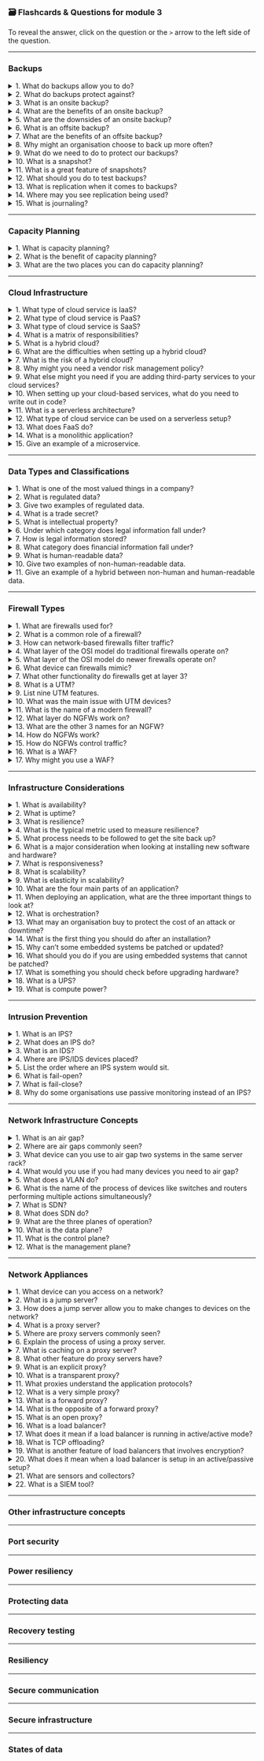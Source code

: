 ### 🗃️ Flashcards & Questions for module 3 
To reveal the answer, click on the question or the `>` arrow to the left side of the question.

-----

### Backups

<details>
  <summary>1. What do backups allow you to do?</summary>
  - Revert to when your system was at a good point.
</details>

<details>
  <summary>2. What do backups protect against?</summary>
  - Ransomware or if your device breaks.
</details>

<details>
  <summary>3. What is an onsite backup?</summary>
  - A backup located at the same site as the device.
</details>

<details>
  <summary>4. What are the benefits of an onsite backup?</summary>
  - You can control the level of security and the recovery time is very quick.
</details>

<details>
  <summary>5. What are the downsides of an onsite backup?</summary>
  - If anything happens to the site, such as a fire, you will lose all your data.
</details>

<details>
  <summary>6. What is an offsite backup?</summary>
  - A backup at a different location than the device.
</details>

<details>
  <summary>7. What are the benefits of an offsite backup?</summary>
  - It protects your data from natural disasters and theft from one site.
</details>

<details>
  <summary>8. Why might an organisation choose to back up more often?</summary>
  - If they believe their data is very important.
</details>

<details>
  <summary>9. What do we need to do to protect our backups?</summary>
  - Use encryption to prevent attackers from stealing your information.
</details>

<details>
  <summary>10. What is a snapshot?</summary>
  - A backup of a virtual machine or a cloud-based infrastructure.
</details>

<details>
  <summary>11. What is a great feature of snapshots?</summary>
  - Snapshots add the new data from the device to the previous backup instead of taking a whole new read of the data.
</details>

<details>
  <summary>12. What should you do to test backups?</summary>
  - Try restoring from the backup by simulating a disaster situation.
</details>

<details>
  <summary>13. What is replication when it comes to backups?</summary>
  - Replication is an ongoing backup that backs up in real time.
</details>

<details>
  <summary>14. Where may you see replication being used?</summary>
  - When running a hot site.
</details>

<details>
  <summary>15. What is journaling?</summary>
  - Journaling means if your power goes out and your data becomes corrupt, your device can look back in the journal to find the missing data.
</details>


-----

### Capacity Planning

<details>
  <summary>1. What is capacity planning?</summary>
  - Finding the right amount of supply to meet the demand your server or site might need.
</details>

<details>
  <summary>2. What is the benefit of capacity planning?</summary>
  - You are not overpaying for resources you are not using, but you also have enough resources to prevent your site from crashing.
</details>

<details>
  <summary>3. What are the two places you can do capacity planning?</summary>
  - Technology and employees.
</details>


-----

### Cloud Infrastructure

<details>
  <summary>1. What type of cloud service is IaaS?</summary>
  - Infrastructure as a Service
</details>

<details>
  <summary>2. What type of cloud service is PaaS?</summary>
  - Platform as a Service
</details>

<details>
  <summary>3. What type of cloud service is SaaS?</summary>
  - Software as a Service
</details>

<details>
  <summary>4. What is a matrix of responsibilities?</summary>
  - Something the cloud provider will give to you that outlines who’s responsible for what.
</details>

<details>
  <summary>5. What is a hybrid cloud?</summary>
  - When an organisation is using multiple clouds for the organisation.
</details>

<details>
  <summary>6. What are the difficulties when setting up a hybrid cloud?</summary>
  - Not all cloud services communicate together automatically and will require setup.  
  - They also write different logs with different terminology.
</details>

<details>
  <summary>7. What is the risk of a hybrid cloud?</summary>
  - Data being leaked as it is traversed over the internet.
</details>

<details>
  <summary>8. Why might you need a vendor risk management policy?</summary>
  - If you want to add third-party services like a firewall to your cloud service.
</details>

<details>
  <summary>9. What else might you need if you are adding third-party services to your cloud services?</summary>
  - A third-party impact plan for incident response.
</details>

<details>
  <summary>10. When setting up your cloud-based services, what do you need to write out in code?</summary>
  - Your infrastructure.
</details>

<details>
  <summary>11. What is a serverless architecture?</summary>
  - A serverless setup.
</details>

<details>
  <summary>12. What type of cloud service can be used on a serverless setup?</summary>
  - FaaS (Function as a Service)
</details>

<details>
  <summary>13. What does FaaS do?</summary>
  - It runs small functions for our application.
</details>

<details>
  <summary>14. What is a monolithic application?</summary>
  - An application that does everything.
</details>

<details>
  <summary>15. Give an example of a microservice.</summary>
  - An API (Application Programming Interface) — these give our apps third-party functionality.
</details>


-----

### Data Types and Classifications

<details>
  <summary>1. What is one of the most valued things in a company?</summary>
  - Its data.
</details>

<details>
  <summary>2. What is regulated data?</summary>
  - Data that is regulated by a third party by setting rules and laws on how the data must be stored and used to protect the user or consumer.
</details>

<details>
  <summary>3. Give two examples of regulated data.</summary>
  - PCI DSS (Payment Card Information Data Security Standard) — protects stored card information.  
  - HIPAA (Health Insurance Portability and Accountability Act) — protects health information.
</details>

<details>
  <summary>4. What is a trade secret?</summary>
  - A secret formula held by an organisation to give the organisation an edge against the market.
</details>

<details>
  <summary>5. What is intellectual property?</summary>
  - Information that can be seen but is protected from copyright or being used without authorisation.
</details>

<details>
  <summary>6. Under which category does legal information fall under?</summary>
  - Both. Some information may be released to the public and some might be confidential.
</details>

<details>
  <summary>7. How is legal information stored?</summary>
  - In two different locations to prevent data leaks.
</details>

<details>
  <summary>8. What category does financial information fall under?</summary>
  - Sensitive information that must be kept confidential unless authorised.
</details>

<details>
  <summary>9. What is human-readable data?</summary>
  - Data stored in plain text that is readable to any human.
</details>

<details>
  <summary>10. Give two examples of non-human-readable data.</summary>
  - Barcodes  
  - Encoded data
</details>

<details>
  <summary>11. Give an example of a hybrid between non-human and human-readable data.</summary>
  - Some barcodes contain the numbers under the barcode itself.
</details>


-----

### Firewall Types

<details>
  <summary>1. What are firewalls used for?</summary>
  - To control the flow of network traffic between two points.
</details>

<details>
  <summary>2. What is a common role of a firewall?</summary>
  - Allowing or preventing users from accessing specific sites and blocking malicious data being sent to the device.
</details>

<details>
  <summary>3. How can network-based firewalls filter traffic?</summary>
  - By port number or application.
</details>

<details>
  <summary>4. What layer of the OSI model do traditional firewalls operate on?</summary>
  - Layer 4
</details>

<details>
  <summary>5. What layer of the OSI model do newer firewalls operate on?</summary>
  - Layer 7
</details>

<details>
  <summary>6. What device can firewalls mimic?</summary>
  - A layer 3 router routing traffic on the edge of a network.
</details>

<details>
  <summary>7. What other functionality do firewalls get at layer 3?</summary>
  - Network Address Translation (NAT)
</details>

<details>
  <summary>8. What is a UTM?</summary>
  - Unified Threat Management — an all-in-one firewall security device.  
  - Sometimes known as a web security gateway.
</details>

<details>
  <summary>9. List nine UTM features.</summary>
  - URL filtering  
  - Malware inspection tools  
  - Spam filters  
  - CSU/DSU  
  - Router/switch  
  - Firewall  
  - IDS/IPS  
  - Bandwidth shaper  
  - VPN endpoint
</details>

<details>
  <summary>10. What was the main issue with UTM devices?</summary>
  - They could only run a few features at the same time before they would either slow the network or crash.
</details>

<details>
  <summary>11. What is the name of a modern firewall?</summary>
  - NGFW (Next Generation Firewall)
</details>

<details>
  <summary>12. What layer do NGFWs work on?</summary>
  - Layer 7 (Application Layer)
</details>

<details>
  <summary>13. What are the other 3 names for an NGFW?</summary>
  - Application Layer Gateway  
  - Stateful Multilayer Inspection  
  - Deep Packet Inspection
</details>

<details>
  <summary>14. How do NGFWs work?</summary>
  - They look at and analyse all packets sent over the network, categorising them into allowed and denied.
</details>

<details>
  <summary>15. How do NGFWs control traffic?</summary>
  - They are based on what application is in use.  
  - From preset filters, they filter out what the user can and cannot view.
</details>

<details>
  <summary>16. What is a WAF?</summary>
  - Web Application Firewall — it analyses input into a web application and either allows or denies depending on what the user input was.
</details>

<details>
  <summary>17. Why might you use a WAF?</summary>
  - To protect against SQL injection attacks.
</details>


-----

### Infrastructure Considerations

<details>
  <summary>1. What is availability?</summary>
  - The site and its data are always available to authorised users.
</details>

<details>
  <summary>2. What is uptime?</summary>
  - The measurement of how long your services are available.
</details>

<details>
  <summary>3. What is resilience?</summary>
  - How quickly you are able to get your systems back online.
</details>

<details>
  <summary>4. What is the typical metric used to measure resilience?</summary>
  - Mean Time To Repair (MTTR).
</details>

<details>
  <summary>5. What process needs to be followed to get the site back up?</summary>
  - Find the root cause, replace any damaged hardware, patch software, and sort any redundant systems.
</details>

<details>
  <summary>6. What is a major consideration when looking at installing new software and hardware?</summary>
  - Cost of purchasing, installation, security, operation, and maintenance.
</details>

<details>
  <summary>7. What is responsiveness?</summary>
  - How quickly you get a response from the server or service.
</details>

<details>
  <summary>8. What is scalability?</summary>
  - How easy it is to increase or decrease capacity depending on demand.
</details>

<details>
  <summary>9. What is elasticity in scalability?</summary>
  - How quickly we can increase or decrease the capacity.
</details>

<details>
  <summary>10. What are the four main parts of an application?</summary>
  - Web server  
  - Database  
  - Caching server  
  - Firewall
</details>

<details>
  <summary>11. When deploying an application, what are the three important things to look at?</summary>
  - Hardware resources  
  - Cloud budgets  
  - Change controls
</details>

<details>
  <summary>12. What is orchestration?</summary>
  - The process of automating deployment.
</details>

<details>
  <summary>13. What may an organisation buy to protect the cost of an attack or downtime?</summary>
  - Cybersecurity insurance.
</details>

<details>
  <summary>14. What is the first thing you should do after an installation?</summary>
  - Check for patches and updates.
</details>

<details>
  <summary>15. Why can’t some embedded systems be patched or updated?</summary>
  - Some of them are not connected to the Internet.
</details>

<details>
  <summary>16. What should you do if you are using embedded systems that cannot be patched?</summary>
  - Apply additional security measures.
</details>

<details>
  <summary>17. What is something you should check before upgrading hardware?</summary>
  - Check power availability.
</details>

<details>
  <summary>18. What is a UPS?</summary>
  - Uninterruptible Power Supply — keeps your systems running if the power goes out (large battery store).
</details>

<details>
  <summary>19. What is compute power?</summary>
  - The amount of computing power your device has. The more available, the quicker requests are processed.
</details>


-----

### Intrusion Prevention

<details>
  <summary>1. What is an IPS?</summary>
  - Intrusion Prevention System
</details>

<details>
  <summary>2. What does an IPS do?</summary>
  - Watches traffic traversing the network in real time and blocks malicious traffic automatically.
</details>

<details>
  <summary>3. What is an IDS?</summary>
  - Intrusion Detection System — detects malicious activity and alerts the user instead of automatically blocking it.
</details>

<details>
  <summary>4. Where are IPS/IDS devices placed?</summary>
  - Inline between the user's device and the internet.
</details>

<details>
  <summary>5. List the order where an IPS system would sit.</summary>
  - Internet → Firewall → IPS → Core Switch
</details>

<details>
  <summary>6. What is fail-open?</summary>
  - If an IPS device fails, the traffic will still be able to flow through the device.
</details>

<details>
  <summary>7. What is fail-close?</summary>
  - If an IPS device fails, all traffic will be blocked and no data will be able to enter.
</details>

<details>
  <summary>8. Why do some organisations use passive monitoring instead of an IPS?</summary>
  - Because they believe an IPS can be too invasive and may sometimes block safe traffic.
</details>


-----
### Network Infrastructure Concepts

<details>
  <summary>1. What is an air gap?</summary>
  - When we use physical isolation to split devices. This prevents attackers from automatically getting access to the entire system.
</details>

<details>
  <summary>2. Where are air gaps commonly seen?</summary>
  - Web servers and databases.
</details>

<details>
  <summary>3. What device can you use to air gap two systems in the same server rack?</summary>
  - A network switch.
</details>

<details>
  <summary>4. What would you use if you had many devices you need to air gap?</summary>
  - VLAN (Virtual Local Area Network)
</details>

<details>
  <summary>5. What does a VLAN do?</summary>
  - A VLAN allows you to segment your switch into separate local networks.  
    This is useful because VLANs are unable to directly talk to one another, making them similar to a physical air gap.
</details>

<details>
  <summary>6. What is the name of the process of devices like switches and routers performing multiple actions simultaneously?</summary>
  - The planes of operation.
</details>

<details>
  <summary>7. What is SDN?</summary>
  - Software Defined Networking.
</details>

<details>
  <summary>8. What does SDN do?</summary>
  - Dynamically manages the planes of operation in cloud networks.
</details>

<details>
  <summary>9. What are the three planes of operation?</summary>
  - Data plane, Control plane, and Management plane.
</details>

<details>
  <summary>10. What is the data plane?</summary>
  - The data plane handles all the routing, forwarding, encrypting, and processing of frames — anything related to data processing.
</details>

<details>
  <summary>11. What is the control plane?</summary>
  - The control plane manages how data is transferred between devices, including routing decisions and path selection.
</details>

<details>
  <summary>12. What is the management plane?</summary>
  - The management plane controls how you connect to and manage devices via SSH, browser, or API connections.
</details>


-----

### Network Appliances

<details>
  <summary>1. What device can you access on a network?</summary>
  - A jump server.
</details>

<details>
  <summary>2. What is a jump server?</summary>
  - A jump server is a device on a network that can be connected to from outside the network.  
    It has extreme security and limited access.
</details>

<details>
  <summary>3. How does a jump server allow you to make changes to devices on the network?</summary>
  - You connect to the jump server, and the jump server uses SSH or a VPN to make changes on other devices.
</details>

<details>
  <summary>4. What is a proxy server?</summary>
  - A proxy server sits between devices and makes requests on behalf of the devices it’s connected to.
</details>

<details>
  <summary>5. Where are proxy servers commonly seen?</summary>
  - Between a device and the internet.
</details>

<details>
  <summary>6. Explain the process of using a proxy server.</summary>
  - The device makes a request which is sent to the proxy server.  
    The proxy server then makes the request, receives the data, checks for malicious code, and sends it to the device (or rejects it).
</details>

<details>
  <summary>7. What is caching on a proxy server?</summary>
  - Proxy servers cache requests so that repeated queries can be served faster without making the same request again.
</details>

<details>
  <summary>8. What other feature do proxy servers have?</summary>
  - URL filtering — allowing or blocking users from accessing specific sites.
</details>

<details>
  <summary>9. What is an explicit proxy?</summary>
  - A proxy that needs to be configured manually in the application or operating system.
</details>

<details>
  <summary>10. What is a transparent proxy?</summary>
  - A proxy that the end user is unaware of; it automatically operates between the user and the internet without manual configuration.
</details>

<details>
  <summary>11. What proxies understand the application protocols?</summary>
  - Application layer proxies.
</details>

<details>
  <summary>12. What is a very simple proxy?</summary>
  - NAT (Network Address Translation).
</details>

<details>
  <summary>13. What is a forward proxy?</summary>
  - A proxy used to control outbound traffic (sometimes called an internal proxy).
</details>

<details>
  <summary>14. What is the opposite of a forward proxy?</summary>
  - A reverse proxy.
</details>

<details>
  <summary>15. What is an open proxy?</summary>
  - A proxy that is open to anyone on the internet — extremely insecure.
</details>

<details>
  <summary>16. What is a load balancer?</summary>
  - Distributes requests made to a web server across multiple servers to reduce load and improve response time.
</details>

<details>
  <summary>17. What does it mean if a load balancer is running in active/active mode?</summary>
  - All servers are being used by the load balancer.
</details>

<details>
  <summary>18. What is TCP offloading?</summary>
  - When using load balancers, TCP connections can be reused instead of creating a new one for every request.
</details>

<details>
  <summary>19. What is another feature of load balancers that involves encryption?</summary>
  - Load balancers can manage SSL encryption and decryption for traffic between clients and servers.
</details>

<details>
  <summary>20. What does it mean when a load balancer is setup in an active/passive setup?</summary>
  - Some servers handle traffic while others remain on standby to take over if a primary server fails.
</details>

<details>
  <summary>21. What are sensors and collectors?</summary>
  - Sensors are detection tools like IDS.  
    Collectors (like SIEM tools) receive and analyze data from these sensors.
</details>

<details>
  <summary>22. What is a SIEM tool?</summary>
  - A Security Information and Event Management (SIEM) tool provides a live dashboard that collects logs and data from sensors and applications to monitor for threats and vulnerabilities.
</details>


-----

### Other infrastructure concepts


-----

### Port security


-----

### Power resiliency


-----

### Protecting data


-----

### Recovery testing


-----

### Resiliency


-----

### Secure communication


-----

### Secure infrastructure


-----

### States of data












